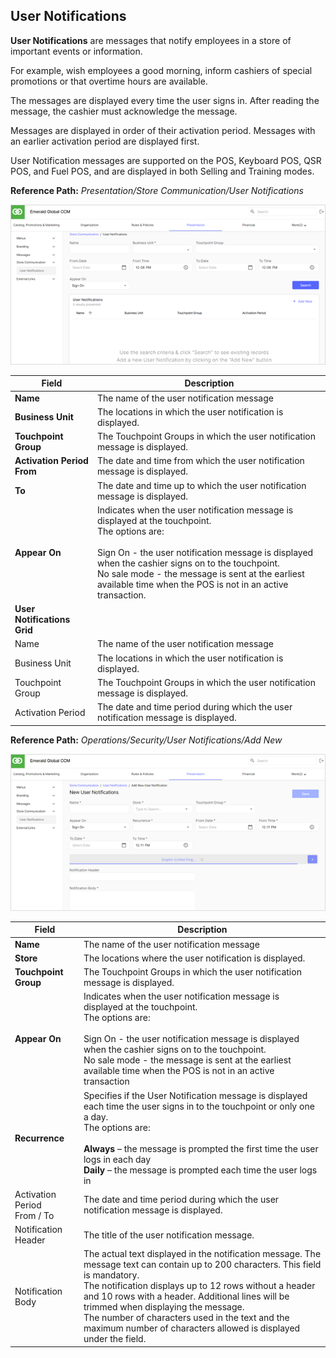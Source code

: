 ## User Notifications

**User Notifications** are messages that notify employees in a store of important events or information.

For example, wish employees a good morning, inform cashiers of special promotions or that overtime hours are available.

The messages are displayed every time the user signs in. After reading the message, the cashier must acknowledge the message.

Messages are displayed in order of their activation period. Messages with an earlier activation period are displayed first.

User Notification messages are supported on the POS, Keyboard POS, QSR POS, and Fuel POS, and are displayed in both Selling and Training modes.

**Reference Path:** *Presentation/Store Communication/User Notifications*

![User Notifications Screen](/Images/UserNotificationsScreen.png)

|**Field**|**Description**|
|---------|----------|
|**Name**|The name of the user notification message|
|**Business Unit**|The locations in which the user notification is displayed.|
|**Touchpoint Group**|The Touchpoint Groups in which the user notification message is displayed.|
|**Activation Period From**|The date and time from which the user notification message is displayed.|
|**To**|The date and time up to which the user notification message is displayed.|
|**Appear On**|Indicates when the user notification message is displayed at the touchpoint.<BR>The options are:<BR><BR>Sign On - the user notification message is displayed when the cashier signs on to the touchpoint.<BR>No sale mode - the message is sent at the earliest available time when the POS is not in an active transaction.|
|**User Notifications Grid**||
|Name|The name of the user notification message|
|Business Unit|The locations in which the user notification is displayed.|
|Touchpoint Group|The Touchpoint Groups in which the user notification message is displayed.|
|Activation Period|The date and time period during which the user notification message is displayed.|

**Reference Path:** *Operations/Security/User Notifications/Add New*

![User Notifications Form](/Images/UserNotificationsForm.png)

|**Field**|**Description**|
|---------|----------|
|**Name**|The name of the user notification message|
|**Store**|The locations where the user notification is displayed.
|**Touchpoint Group**|The Touchpoint Groups in which the user notification message is displayed.|
|**Appear On**|Indicates when the user notification message is displayed at the touchpoint.<BR>The options are:<BR><BR>Sign On - the user notification message is displayed when the cashier signs on to the touchpoint.<BR>No sale mode - the message is sent at the earliest available time when the POS is not in an active transaction|
|**Recurrence**|Specifies if the User Notification message is displayed each time the user signs in to the touchpoint or only one a day.<BR>The options are:<BR><BR>**Always** – the message is prompted the first time the user logs in each day<BR>**Daily** – the message is prompted each time the user logs in|
|Activation Period<BR>From  / To|The date and time period during which the user notification message is displayed.|
|Notification Header|The title of the user notification message.|
|Notification Body|The actual text displayed in the notification message. The message text can contain up to 200 characters. This field is mandatory.<BR>The notification displays up to 12 rows without a header and 10 rows with a header. Additional lines will be trimmed when displaying the message.<BR>The number of characters used in the text and the maximum number of characters allowed is displayed under the field.|